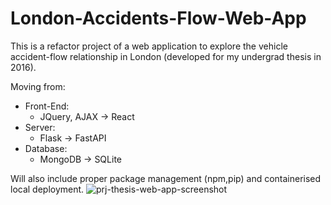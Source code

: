# London-Accidents-Flow-Web-App

This is a refactor project of a web application to explore the vehicle accident-flow relationship in London (developed for my undergrad thesis in 2016). 

Moving from:
- Front-End:
  - JQuery, AJAX -> React
- Server:
  - Flask -> FastAPI
- Database:
  - MongoDB -> SQLite
 
Will also include proper package management (npm,pip) and containerised local deployment. 
![prj-thesis-web-app-screenshot](https://github.com/AmrinderRai/London-Accidents-Flow-Web-App/assets/3823412/b730ac64-055c-4b4d-a188-abe9a41a05bb)
